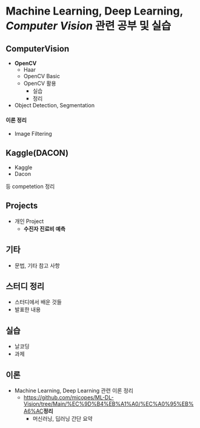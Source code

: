 # Machine Learning, Deep Learning, ***Computer Vision*** 관련 공부 및 실습

## ComputerVision
- **OpenCV**
  - Haar
  - OpenCV Basic
  - OpenCV 활용
    - 실습
    - 정리
- Object Detection, Segmentation

#### 이론 정리
  - Image Filtering

## Kaggle(DACON)
- Kaggle
- Dacon

등 competetion 정리

## Projects
- 개인 Project
  - **수진자 진료비 예측**

## 기타
- 문법, 기타 참고 사항

## 스터디 정리
- 스터디에서 배운 것들
- 발표한 내용

## 실습
- 날코딩
- 과제

## 이론
- Machine Learning, Deep Learning 관련 이론 정리
  - <https://github.com/micopes/ML-DL-Vision/tree/Main/%EC%9D%B4%EB%A1%A0/%EC%A0%95%EB%A6%AC>**정리**</a>
    - 머신러닝, 딥러닝 간단 요약
